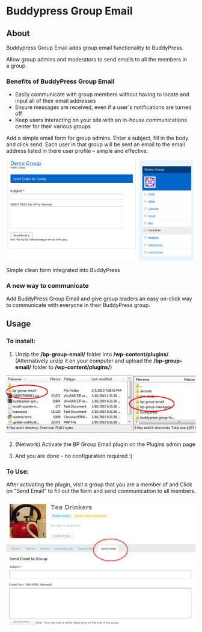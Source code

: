# Buddypress Group Email

## About

Buddypress Group Email adds group email functionality to BuddyPress.

Allow group admins and moderators to send emails to all the members in a group.

### Benefits of BuddyPress Group Email

*   Easily communicate with group members without having to locate and input all of their email addresses
*   Ensure messages are received, even if a user's notifications are turned off
*   Keep users interacting on your site with an in-house communications center for their various groups

Add a simple email form for group admins. Enter a subject, fill in the body and click send. Each user in that group will be sent an email to the email address listed in there user profile – simple and effective.   

![image](https://raw.githubusercontent.com/jondaley/bp-group-email/refs/heads/master/images/groupemail650.png)

 Simple clean form integrated into BuddyPress

### A new way to communicate

Add BuddyPress Group Email and give group leaders an easy on-click way to communicate with everyone in their BuddyPress group.

## Usage

### To install:

1) Unzip the **/bp-group-email/** folder into **/wp-content/plugins/**. (Alternatively unzip it on your computer and upload the **/bp-group-email/** folder to **/wp-content/plugins/**) 

![image](https://raw.githubusercontent.com/jondaley/bp-group-email/refs/heads/master/images/bpgroupemailupload.jpg)

 2) (Network) Activate the BP Group Email plugin on the Plugins admin page 
 
 3) And you are done - no configuration required :)

### To Use:

After activating the plugin, visit a group that you are a member of and Click on "Send Email" to fill out the form and send communication to all members. 

![image](https://raw.githubusercontent.com/jondaley/bp-group-email/refs/heads/master/images/howtousebpgroupemail.png)
